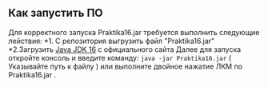 ## Как запустить ПО
Для корректного запуска Praktika16.jar требуется выполнить следующие лействия:
  *1. С репозитория выгрузить файл "Praktika16.jar" 
  *2.Загрузить [Java JDK 16]( https://www.oracle.com/java/technologies/javase-jdk16-downloads.html ) с официального сайта
Далее для запуска откройте консоль и введите команду: `java -jar Praktika16.jar` ( Указывайте путь к файлу ) или выполните двойное нажатие ЛКМ по Praktika16.jar
.
